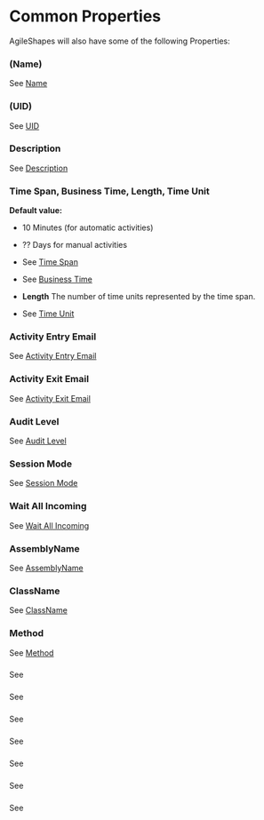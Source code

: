 # Common Properties

AgileShapes will also have some of the following Properties:

### (Name)
See [Name](Name.md)

### (UID)
See [UID](UID.md)

### Description
See [Description](Description.md)

### Time Span, Business Time, Length, Time Unit
**Default value:** 
* 10 Minutes (for automatic activities)
* ?? Days for manual activities                 

* See [Time Span](TimeSpan.md)
* See [Business Time](TimeSpan.md)
* **Length** 
  The number of time units represented by the time span.
* See [Time Unit](TimeUnit.md)

### Activity Entry Email
See [Activity Entry Email](ActivityEntryEmail.md)

### Activity Exit Email
See [Activity Exit Email](ActivityExitEmail.md)

### Audit Level
See [Audit Level](AuditLevel.md)

### Session Mode
See [Session Mode](SessionMode.md)

### Wait All Incoming
See [Wait All Incoming](WaitAllIncoming.md)

### AssemblyName
See [AssemblyName](AssemblyName.md)

### ClassName
See [ClassName](ClassName.md)

### Method
See [Method](Method.md)

### 
See [](.md)

### 
See [](.md)

### 
See [](.md)

### 
See [](.md)

### 
See [](.md)

### 
See [](.md)

### 
See [](.md)
